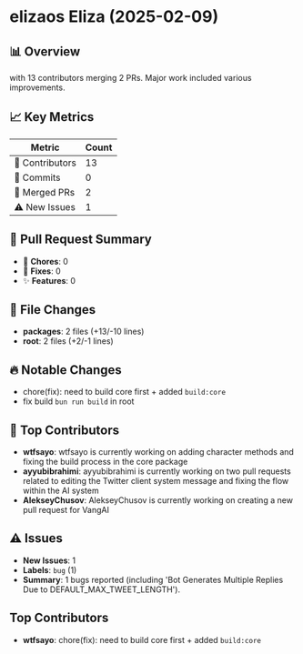# elizaos Eliza (2025-02-09)
    
## 📊 Overview
with 13 contributors merging 2 PRs. Major work included various improvements.

## 📈 Key Metrics
| Metric | Count |
|---------|--------|
| 👥 Contributors | 13 |
| 📝 Commits | 0 |
| 🔄 Merged PRs | 2 |
| ⚠️ New Issues | 1 |

## 🔄 Pull Request Summary
- 🧹 **Chores**: 0
- 🐛 **Fixes**: 0
- ✨ **Features**: 0

## 📁 File Changes
- **packages**: 2 files (+13/-10 lines)
- **root**: 2 files (+2/-1 lines)

## 🔥 Notable Changes
- chore(fix): need to build core first + added `build:core`
- fix build `bun run build` in root

## 👥 Top Contributors
- **wtfsayo**: wtfsayo is currently working on adding character methods and fixing the build process in the core package
- **ayyubibrahimi**: ayyubibrahimi is currently working on two pull requests related to editing the Twitter client system message and fixing the flow within the AI system
- **AlekseyChusov**: AlekseyChusov is currently working on creating a new pull request for VangAI

## ⚠️ Issues
- **New Issues**: 1
- **Labels**: `bug` (1)
- **Summary**: 1 bugs reported (including 'Bot Generates Multiple Replies Due to DEFAULT_MAX_TWEET_LENGTH').

## Top Contributors
- **wtfsayo**: chore(fix): need to build core first + added `build:core`